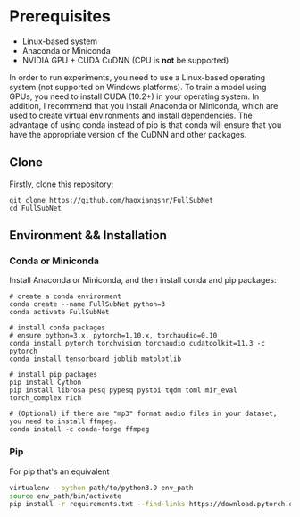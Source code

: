 # Prerequisites

- Linux-based system
- Anaconda or Miniconda
- NVIDIA GPU + CUDA CuDNN (CPU is **not** be supported)

In order to run experiments, you need to use a Linux-based operating system (not supported on Windows platforms). To train a model using GPUs, you need to install CUDA (10.2+) in your operating system. In addition, I recommend that you install Anaconda or Miniconda, which are used to create virtual environments and install dependencies.
The advantage of using conda instead of pip is that conda will ensure that you have the appropriate version of the CuDNN and other packages.

## Clone

Firstly, clone this repository:

```shell
git clone https://github.com/haoxiangsnr/FullSubNet
cd FullSubNet
```

## Environment && Installation

### Conda or Miniconda

Install Anaconda or Miniconda, and then install conda and pip packages:

```shell
# create a conda environment
conda create --name FullSubNet python=3
conda activate FullSubNet

# install conda packages
# ensure python=3.x, pytorch=1.10.x, torchaudio=0.10
conda install pytorch torchvision torchaudio cudatoolkit=11.3 -c pytorch
conda install tensorboard joblib matplotlib

# install pip packages
pip install Cython
pip install librosa pesq pypesq pystoi tqdm toml mir_eval torch_complex rich

# (Optional) if there are "mp3" format audio files in your dataset, you need to install ffmpeg.
conda install -c conda-forge ffmpeg
```

### Pip

For pip that's an equivalent

```sh
virtualenv --python path/to/python3.9 env_path
source env_path/bin/activate
pip install -r requirements.txt --find-links https://download.pytorch.org/whl/torch_stable.html
```

